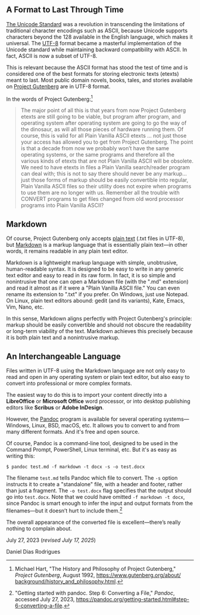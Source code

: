 <!--
:article:   Apologetic manifesto of the universal format
:author:    Daniel Dias Rodrigues
:columns:   2
:date:      Thur, 27 jul 2023
:email:     danieldiasr@gmail.com
:image:     markdown-mark.webp
-->

## A Format to Last Through Time

[The Unicode Standard](https://en.wikipedia.org/wiki/Unicode) was a revolution in transcending the limitations of traditional character encodings such as ASCII, because Unicode supports characters beyond the 128 available in the English language, which makes it universal. The [UTF-8](https://en.wikipedia.org/wiki/UTF-8) format became a masterful implementation of the Unicode standard while maintaining backward compatibility with ASCII. In fact, ASCII is now a subset of UTF-8.

This is relevant because the ASCII format has stood the test of time and is considered one of the best formats for storing electronic texts (etexts) meant to last. Most public domain novels, books, tales, and stories available on [Project Gutenberg](https://www.gutenberg.org) are in UTF-8 format.

<!-- more -->

In the words of Project Gutenberg:[^1]

> The major point of all this is that years from now Project Gutenberg etexts are still going to be viable, but program after program, and operating system after operating system are going to go the way of the dinosaur, as will all those pieces of hardware running them. Of course, this is valid for all Plain Vanilla ASCII etexts … not just those your access has allowed you to get from Project Gutenberg. The point is that a decade from now we probably won’t have the same operating systems, or the same programs and therefore all the various kinds of etexts that are not Plain Vanilla ASCII will be obsolete. We need to have etexts in files a Plain Vanilla search/reader program can deal with; this is not to say there should never be any markup... just those forms of markup should be easily convertible into regular, Plain Vanilla ASCII files so their utility does not expire when programs to use them are no longer with us. Remember all the trouble with CONVERT programs to get files changed from old word processor programs into Plain Vanilla ASCII?

## Markdown

Of course, Project Gutenberg only accepts [plain text](https://en.wikipedia.org/wiki/Plain_text) (.txt files in UTF-8), but [Markdown](https://en.wikipedia.org/wiki/Markdown) is a markup language that is essentially plain text—in other words, it remains readable in any plain text editor.

Markdown is a lightweight markup language with simple, unobtrusive, human-readable syntax. It is designed to be easy to write in any generic text editor and easy to read in its raw form. In fact, it is so simple and nonintrusive that one can open a Markdown file (with the ".md" extension) and read it almost as if it were a "Plain Vanilla ASCII file." You can even rename its extension to ".txt" if you prefer. On Windows, just use Notepad. On Linux, plain text editors abound: gedit (and its variants), Kate, Emacs, Vim, Nano, etc.

In this sense, Markdown aligns perfectly with Project Gutenberg's principle: markup should be easily convertible and should not obscure the readability or long-term viability of the text. Markdown achieves this precisely because it is both plain text and a nonintrusive markup.

## An Interchangeable Language

Files written in UTF-8 using the Markdown language are not only easy to read and open in any operating system or plain text editor, but also easy to convert into professional or more complex formats.

The easiest way to do this is to import your content directly into a **LibreOffice** or **Microsoft Office** word processor, or into desktop publishing editors like **Scribus** or **Adobe InDesign**.

However, the [Pandoc](https://pandoc.org/) program is available for several operating systems—Windows, Linux, BSD, macOS, etc. It allows you to convert to and from many different formats. And it's free and open source.

Of course, Pandoc is a command-line tool, designed to be used in the Command Prompt, PowerShell, Linux terminal, etc. But it's as easy as writing this:

```console
$ pandoc test.md -f markdown -t docx -s -o test.docx
```

The filename `test.md` tells Pandoc which file to convert. The `-s` option instructs it to create a "standalone" file, with a header and footer, rather than just a fragment. The `-o test.docx` flag specifies that the output should go into `test.docx`. Note that we could have omitted `-f markdown -t docx`, since Pandoc is smart enough to infer the input and output formats from the filenames—but it doesn’t hurt to include them.[^2]

The overall appearance of the converted file is excellent—there’s really nothing to complain about.

July 27, 2023 (_revised July 17, 2025_)

Daniel Dias Rodrigues

[^1]: Michael Hart, "The History and Philosophy of Project Gutenberg," *Project Gutenberg*, August 1992, [https://www.gutenberg.org/about/<wbr>background/history\_and\_<wbr>philosophy.html](https://www.gutenberg.org/about/background/history_and_philosophy.html#the-project-gutenberg-philosophy-continued-2).

[^2]: "Getting started with pandoc. Step 6: Converting a File," *Pandoc*, accessed July 27, 2023, https://pandoc.org/getting-started.html#step-6-converting-a-file.